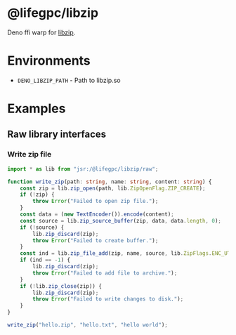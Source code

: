 # @lifegpc/libzip

Deno ffi warp for [libzip](https://libzip.org/).

# Environments

- `DENO_LIBZIP_PATH` - Path to libzip.so

# Examples

## Raw library interfaces

### Write zip file

```typescript
import * as lib from "jsr:/@lifegpc/libzip/raw";

function write_zip(path: string, name: string, content: string) {
    const zip = lib.zip_open(path, lib.ZipOpenFlag.ZIP_CREATE);
    if (!zip) {
        throw Error("Failed to open zip file.");
    }
    const data = (new TextEncoder()).encode(content);
    const source = lib.zip_source_buffer(zip, data, data.length, 0);
    if (!source) {
        lib.zip_discard(zip);
        throw Error("Failed to create buffer.");
    }
    const ind = lib.zip_file_add(zip, name, source, lib.ZipFlags.ENC_UTF_8);
    if (ind == -1) {
        lib.zip_discard(zip);
        throw Error("Failed to add file to archive.");
    }
    if (!lib.zip_close(zip)) {
        lib.zip_discard(zip);
        throw Error("Failed to write changes to disk.");
    }
}

write_zip("hello.zip", "hello.txt", "hello world");
```
